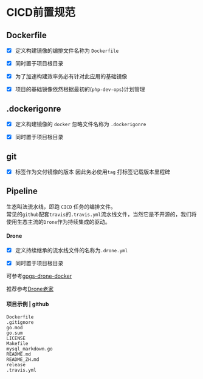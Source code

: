 # CICD前置规范

## Dockerfile

- [x] 定义构建镜像的编排文件名称为 `Dockerfile`

- [x] 同时置于项目根目录

- [x] 为了加速构建效率务必有针对此应用的基础镜像

- [x] 项目的基础镜像依然根据最初的(`php-dev-ops`)计划管理



## .dockerigonre 

- [x] 定义构建镜像的 `docker` 忽略文件名称为 `.dockerigonre `

- [x] 同时置于项目根目录




## git

- [x] 标签作为交付镜像的版本 因此务必使用`tag` 打标签记载版本里程碑



## Pipeline

生态叫法流水线，即跑 `CICD` 任务的编排文件。  
常见的`github`配套`travis`的`.travis.yml`流水线文件，当然它是不开源的，我们将使用生态主流的`Drone`作为持续集成的驱动。 



#### Drone

- [x] 定义持续继承的流水线文件的名称为`.drone.yml` 

- [x] 同时置于项目根目录



可参考[gogs-drone-docker](https://github.com/alicfeng/gogs-drone-docker)

推荐参考[Drone老家](https://docs.drone.io)



#### 项目示例 | github

```
Dockerfile
.gitignore
go.mod
go.sum
LICENSE
Makefile
mysql_markdown.go
README.md
README_ZH.md
release
.travis.yml
```

